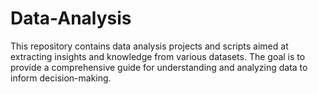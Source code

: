 # Data-Analysis
This repository contains data analysis projects and scripts aimed at extracting insights and knowledge from various datasets. The goal is to provide a comprehensive guide for understanding and analyzing data to inform decision-making.
